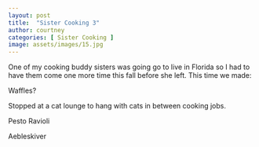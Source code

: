 ```yaml
---
layout: post
title:  "Sister Cooking 3"
author: courtney
categories: [ Sister Cooking ]
image: assets/images/15.jpg
---
```

One of my cooking buddy sisters was going go to live in Florida so I had to have them come one more time this fall before she left. This time we made:

Waffles? 



Stopped at a cat lounge to hang with cats in between cooking jobs.

Pesto
Ravioli

Aebleskiver

